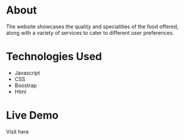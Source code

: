# About
The website showcases the quality and specialities of the food offered, along with a variety of services to cater to different user preferences.

# Technologies Used
<ul>
<li>Javascript</li>
<li>CSS</li>
<li>Boostrap</li>
<li>Html</li>
</ul>

# Live Demo
Visit here 
